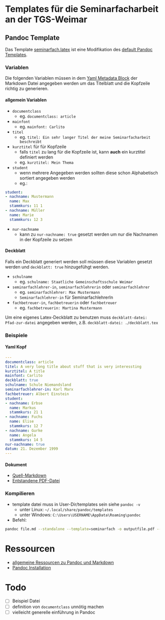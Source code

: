 # Templates für die Seminarfacharbeit an der TGS-Weimar

## Pandoc Template

Das Template [seminarfach.latex](https://gitlab.com/october32551/tgsw_semi/-/blob/main/templates/seminarfach.latex) ist eine Modifikation des [default Pandoc Templates](https://github.com/jgm/pandoc/blob/master/data/templates/default.latex).

### Variablen

Die folgenden Variablen müssen in dem [Yaml Metadata Block](https://pandoc.org/MANUAL.html#extension-yaml_metadata_block) der Markdown Datei angegeben werden um das Titelblatt und die Kopfzeile richtig zu generieren.

#### allgemein Variablen

+ `documentclass`
	+ eg. `documentclass: article`
+ `mainfont`
	+ eg. `mainfont: Carlito`
+ `titel`
	+ eg. `titel: Ein sehr langer Titel der meine Seminarfacharbeit beschreibt`
+ `kurztitel` für für Kopfzeile
	+ falls `titel` zu lang für die Kopfzeile ist, kann **auch** ein kurztitel definiert werden
	+ eg. `kurztitel: Mein Thema`
+ `student`
	+ wenn mehrere Angegeben werden sollten diese schon Alphabetisch sortiert angegeben werden
	+ eg.:

```yaml
student:
- nachname: Mustermann
  name: Max
  stammkurs: 11 1
- nachname: Müller
  name: Marie
  stammkurs: 12 3
```

+ `nur-nachname`
	+ kann zu `nur-nachname: true` gesetzt werden um nur die Nachnamen in der Kopfzeile zu setzen

#### Deckblatt

Falls ein Deckblatt generiert werden soll müssen diese Variablen gesetzt werden und `deckblatt: true` hinzugefühgt werden.

+ `schulname`
	+ eg. `schulname: Staatliche Gemeinschaftsschule Weimar`
+ `seminarfachlehrer-in`, `seminarfachlehrerin` oder `seminarfachlehrer`
	+ eg. `seminarfachlehrer: Max Mustermann`
	+ `Seminarfachlehrer-in` für SeminarfachlehrerIn
+ `fachbetreuer-in`, `fachbetreuerin` oder `fachbetreuer`
	+ eg. `fachbetreuerin: Martina Mustermann`

Um eine eigenes Latex-Deckblatt zu benutzen muss `deckblatt-datei: Pfad-zur-datei` angegeben werden, z.B. `deckblatt-datei: ./deckblatt.tex`

### Beispiele

#### Yaml Kopf

```yaml
---
documentclass: article
titel: A very long title about stuff that is very interessting
kurztitel: A title
mainfont: Carlito
deckblatt: true
schulname: Schule Niemandsland
seminarfachlehrer-in: Karl Marx
fachbetreuer: Albert Einstein
student:
- nachname: Erbse
  name: Markus
  stammkurs: 21 1
- nachname: Fuchs
  name: Elise
  stammkurs: 12 7
- nachname: Gurke
  name: Angela
  stammkurs: 14 5
nur-nachname: true
datum: 21. Dezember 1999
---
```

#### Dokument

+ [Quell-Markdown](Beispiele/example.md)
+ [Entstandene PDF-Datei](Beispiele/example.pdf)

### Kompilieren

+ template datei muss in User-Dir/templates sein siehe `pandoc -v`
	+ unter Linux: `~/.local/share/pandoc/templates`
	+ unter Windows: `C:\Users\USERNAME\AppData\Roaming\pandoc`
+ Befehl:

```bash
pandoc file.md --standalone --template=seminarfach -o outputfile.pdf --pdf-engine=xelatex
```

# Ressourcen

+ [allgemeine Ressourcen zu Pandoc und Markdown](https://baireuther.de/page/markdown/)
+ [Pandoc Installation](https://pandoc.org/installing.html)

# Todo

+ [ ] Beispiel Datei
+ [ ] definition von `documentclass` unnötig machen 
+ [ ] vielleicht generelle einführung in Pandoc
